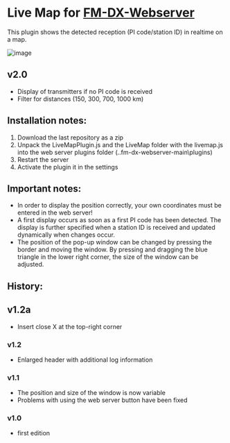 # Live Map for [FM-DX-Webserver](https://github.com/NoobishSVK/fm-dx-webserver)

This plugin shows the detected reception (PI code/station ID) in realtime on a map.

![image](https://github.com/user-attachments/assets/9730d4bc-2cc1-4834-8070-db2b71ad9850)



## v2.0

- Display of transmitters if no PI code is received
- Filter for distances (150, 300, 700, 1000 km)

## Installation notes:

1. 	Download the last repository as a zip
2.	Unpack the LiveMapPlugin.js and the LiveMap folder with the livemap.js into the web server plugins folder (..fm-dx-webserver-main\plugins)
3. 	Restart the server
4. 	Activate the plugin it in the settings

## Important notes: 

- In order to display the position correctly, your own coordinates must be entered in the web server!
- A first display occurs as soon as a first PI code has been detected. The display is further specified when a station ID is received and updated dynamically when changes occur.
- The position of the pop-up window can be changed by pressing the border and moving the window. By pressing and dragging the blue triangle in the lower right corner, the size of the window can be adjusted.

## History:

## v1.2a

- Insert close X at the top-right corner

### v1.2

- Enlarged header with additional log information

### v1.1

- The position and size of the window is now variable
- Problems with using the web server button have been fixed

### v1.0

- first edition
